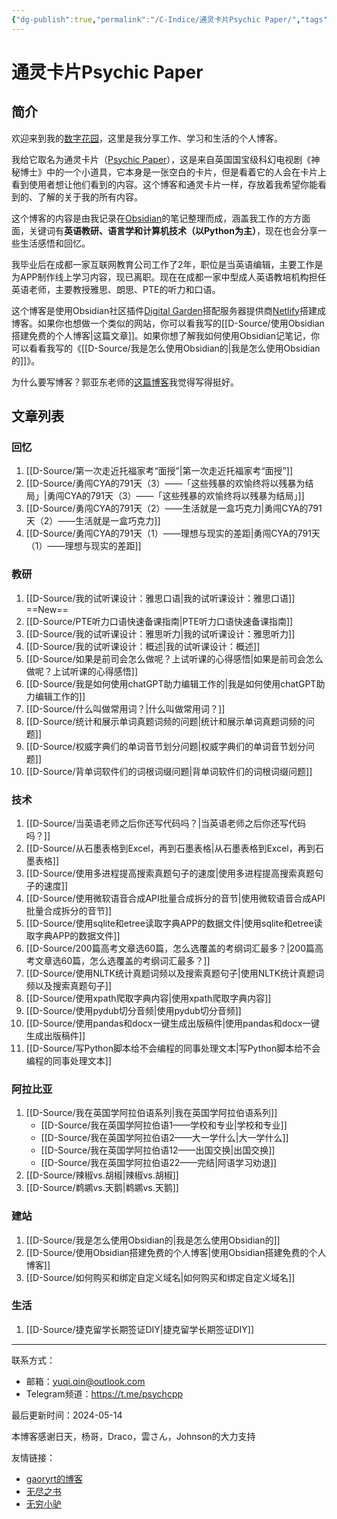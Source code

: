 ```yaml
---
{"dg-publish":true,"permalink":"/C-Indice/通灵卡片Psychic Paper/","tags":["gardenEntry"],"created":"2023-09-21T09:27:51.000+08:00"}
---
```


# 通灵卡片Psychic Paper

## 简介
欢迎来到我的[数字花园](https://www.zhihu.com/question/400660802)，这里是我分享工作、学习和生活的个人博客。

我给它取名为通灵卡片（[Psychic Paper](https://tardis.fandom.com/wiki/Psychic_paper)），这是来自英国国宝级科幻电视剧《神秘博士》中的一个小道具，它本身是一张空白的卡片，但是看着它的人会在卡片上看到使用者想让他们看到的内容。这个博客和通灵卡片一样，存放着我希望你能看到的、了解的关于我的所有内容。

这个博客的内容是由我记录在[Obsidian](https://obsidian.md)的笔记整理而成，涵盖我工作的方方面面，关键词有**英语教研、语言学和计算机技术（以Python为主）**，现在也会分享一些生活感悟和回忆。

我毕业后在成都一家互联网教育公司工作了2年，职位是当英语编辑，主要工作是为APP制作线上学习内容，现已离职。现在在成都一家中型成人英语教培机构担任英语老师，主要教授雅思、朗思、PTE的听力和口语。

这个博客是使用Obsidian社区插件[Digital Garden](https://github.com/obsidianMkdocs/obsidian-github-publisher)搭配服务器提供商[Netlify](https://app.netlify.com/teams/yuqiqin-a/overview)搭建成博客。如果你也想做一个类似的网站，你可以看我写的[[D-Source/使用Obsidian搭建免费的个人博客\|这篇文章]]。如果你想了解我如何使用Obsidian记笔记，你可以看看我写的《[[D-Source/我是怎么使用Obsidian的\|我是怎么使用Obsidian的]]》。

为什么要写博客？郭亚东老师的[这篇博客](https://www.dannyguo.com/blog/why-i-blog)我觉得写得挺好。


## 文章列表
### 回忆
1. [[D-Source/第一次走近托福家考“面授”\|第一次走近托福家考“面授”]] 
2. [[D-Source/勇闯CYA的791天（3）——「这些残暴的欢愉终将以残暴为结局」\|勇闯CYA的791天（3）——「这些残暴的欢愉终将以残暴为结局」]] 
3. [[D-Source/勇闯CYA的791天（2）——生活就是一盒巧克力\|勇闯CYA的791天（2）——生活就是一盒巧克力]] 
4. [[D-Source/勇闯CYA的791天（1）——理想与现实的差距\|勇闯CYA的791天（1）——理想与现实的差距]]

### 教研
1. [[D-Source/我的试听课设计：雅思口语\|我的试听课设计：雅思口语]] ==New==
2. [[D-Source/PTE听力口语快速备课指南\|PTE听力口语快速备课指南]] 
3. [[D-Source/我的试听课设计：雅思听力\|我的试听课设计：雅思听力]]
4. [[D-Source/我的试听课设计：概述\|我的试听课设计：概述]] 
5. [[D-Source/如果是前司会怎么做呢？上试听课的心得感悟\|如果是前司会怎么做呢？上试听课的心得感悟]] 
6. [[D-Source/我是如何使用chatGPT助力编辑工作的\|我是如何使用chatGPT助力编辑工作的]] 
7. [[D-Source/什么叫做常用词？\|什么叫做常用词？]] 
8. [[D-Source/统计和展示单词真题词频的问题\|统计和展示单词真题词频的问题]] 
9. [[D-Source/权威字典们的单词音节划分问题\|权威字典们的单词音节划分问题]]
10. [[D-Source/背单词软件们的词根词缀问题\|背单词软件们的词根词缀问题]]

### 技术
1. [[D-Source/当英语老师之后你还写代码吗？\|当英语老师之后你还写代码吗？]]
2. [[D-Source/从石墨表格到Excel，再到石墨表格\|从石墨表格到Excel，再到石墨表格]] 
3. [[D-Source/使用多进程提高搜索真题句子的速度\|使用多进程提高搜索真题句子的速度]]
4. [[D-Source/使用微软语音合成API批量合成拆分的音节\|使用微软语音合成API批量合成拆分的音节]] 
5. [[D-Source/使用sqlite和etree读取字典APP的数据文件\|使用sqlite和etree读取字典APP的数据文件]] 
6. [[D-Source/200篇高考文章选60篇，怎么选覆盖的考纲词汇最多？\|200篇高考文章选60篇，怎么选覆盖的考纲词汇最多？]]  
7. [[D-Source/使用NLTK统计真题词频以及搜索真题句子\|使用NLTK统计真题词频以及搜索真题句子]]
8. [[D-Source/使用xpath爬取字典内容\|使用xpath爬取字典内容]]
9. [[D-Source/使用pydub切分音频\|使用pydub切分音频]]
10. [[D-Source/使用pandas和docx一键生成出版稿件\|使用pandas和docx一键生成出版稿件]]
11. [[D-Source/写Python脚本给不会编程的同事处理文本\|写Python脚本给不会编程的同事处理文本]]

### 阿拉比亚
1. [[D-Source/我在英国学阿拉伯语系列\|我在英国学阿拉伯语系列]]
	- [[D-Source/我在英国学阿拉伯语1——学校和专业\|学校和专业]]
	- [[D-Source/我在英国学阿拉伯语2——大一学什么\|大一学什么]]
	- [[D-Source/我在英国学阿拉伯语12——出国交换\|出国交换]]
	- [[D-Source/我在英国学阿拉伯语22——完结\|阿语学习劝退]]
2. [[D-Source/辣椒vs.胡椒\|辣椒vs.胡椒]]
3. [[D-Source/鹈鹕vs.天鹅\|鹈鹕vs.天鹅]]


###  建站
1. [[D-Source/我是怎么使用Obsidian的\|我是怎么使用Obsidian的]] 
2.  [[D-Source/使用Obsidian搭建免费的个人博客\|使用Obsidian搭建免费的个人博客]]
3. [[D-Source/如何购买和绑定自定义域名\|如何购买和绑定自定义域名]]

### 生活
1. [[D-Source/捷克留学长期签证DIY\|捷克留学长期签证DIY]]



---
联系方式：
- 邮箱：yuqi.qin@outlook.com
- Telegram频道：https://t.me/psychcpp

最后更新时间：2024-05-14

本博客感谢日天，杨哥，Draco，雲さん，Johnson的大力支持

友情链接：
- [gaoryrt的博客](https://gaoryrt.com/)
- [无尽之书](https://www.irethemelon.me)
- [无穷小驴](https://irethemelon.cc/)